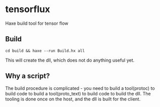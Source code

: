 # tensorflux
Haxe build tool for tensor flow

Build
-----
`cd build && haxe --run Build.hx all`

This will create the dll, which does not do anything useful yet.

Why a script?
-------------
The build procedure is complicated - you need to build a tool(protoc) to build code to build a tool(proto_text) to build code to build the dll.  The tooling is done once on the host, and the dll is built for the client.
